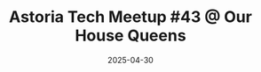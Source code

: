 ---
date: 2025-04-30
googleCal: http://www.google.com/calendar/event?location=Our+House+Queens+-+23-71+31st+St+-+Queens+County%2C+NY&action=TEMPLATE&sprop=name%3AAstoria+Tech+Meetup&sprop=website%3Ahttps%3A%2F%2Fwww.meetup.com%2Fastoria-tech-meetup%2Fevents%2F307393079&details=Our+April+meetup+will+be+on+Wed%2C+April+30th+at+6%3A30pm.&text=Astoria+Tech+Meetup+%2343+%40+Our+House+Queens&dates=20250430T223000Z%2F20250501T003000Z
meetup: https://www.meetup.com/astoria-tech-meetup/events/307393079/
title: 'Astoria Tech Meetup #43 @ Our House Queens'
presentations: []
--- 